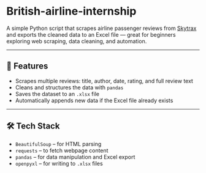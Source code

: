 # British-airline-internship

A simple Python script that scrapes airline passenger reviews from [Skytrax](https://www.airlinequality.com/) and exports the cleaned data to an Excel file — great for beginners exploring web scraping, data cleaning, and automation.

---

## 📌 Features

- Scrapes multiple reviews: title, author, date, rating, and full review text
- Cleans and structures the data with `pandas`
- Saves the dataset to an `.xlsx` file
- Automatically appends new data if the Excel file already exists

---

## 🛠 Tech Stack

- `BeautifulSoup` – for HTML parsing
- `requests` – to fetch webpage content
- `pandas` – for data manipulation and Excel export
- `openpyxl` – for writing to `.xlsx` files


